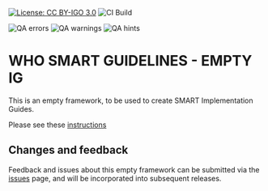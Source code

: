 <!--badges-->
[![License: CC BY-IGO 3.0](https://licensebuttons.net/l/by-nc/3.0/igo/80x15.png)](https://creativecommons.org/licenses/by/3.0/igo)
![CI Build](https://img.shields.io/github/actions/workflow/status/WorldHealthOrganization/smart-ig-empty/ghbuild.yml)  
   
![QA errors](https://img.shields.io/badge/dynamic/json?url=https%3A%2F%2FWorldHealthOrganization.github.io%2Fsmart-ig-empty%2Fqa.json&query=%24.errs&logoColor=red&label=QA%20errors&color=yellow)
![QA warnings](https://img.shields.io/badge/dynamic/json?url=https%3A%2F%2FWorldHealthOrganization.github.io%2Fsmart-ig-empty%2Fqa.json&query=%24.warnings&logoColor=orange&label=QA%20warnings&color=yellow)
![QA hints](https://img.shields.io/badge/dynamic/json?url=https%3A%2F%2FWorldHealthOrganization.github.io%2Fsmart-ig-empty%2Fqa.json&query=%24.hints&logoColor=yellow&label=QA%20hints&color=yellow)
<!--/badges-->

# WHO SMART GUIDELINES - EMPTY IG

This is an empty framework, to be used to create SMART Implementation Guides.

Please see these [instructions](https://smart.who.int/ig-starter-kit/ig_setup.html#github-setup)


## Changes and feedback

Feedback and issues about this empty framework can be submitted via the [issues](issues) page, and will be incorporated into subsequent releases.

